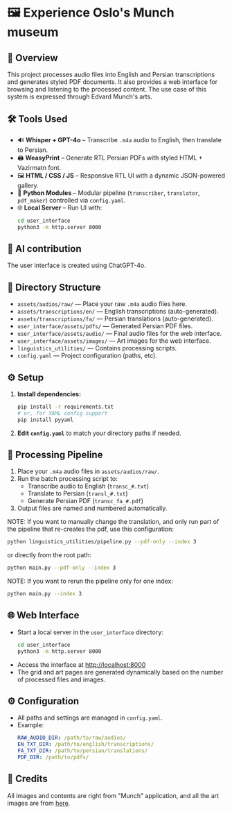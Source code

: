 # 🖼️ Experience Oslo's Munch museum

## 📌 Overview

This project processes audio files into English and Persian transcriptions and generates styled PDF documents. It also provides a web interface for browsing and listening to the processed content. The use case of this system is expressed through Edvard Munch's arts.

## 🛠️ Tools Used

- 🔊 **Whisper + GPT-4o** – Transcribe `.m4a` audio to English, then translate to Persian.
- 🖨️ **WeasyPrint** – Generate RTL Persian PDFs with styled HTML + Vazirmatn font.
- 🖼️ **HTML / CSS / JS** – Responsive RTL UI with a dynamic JSON-powered gallery.
- 📁 **Python Modules** – Modular pipeline (`transcriber`, `translator`, `pdf_maker`) controlled via `config.yaml`.
- 🌐 **Local Server** – Run UI with:
  ```bash
  cd user_interface
  python3 -m http.server 8000 
  ```


## 🤖 AI contribution
The user interface is created using ChatGPT-4o. 

## 📂 Directory Structure

- `assets/audios/raw/` — Place your raw `.m4a` audio files here.
- `assets/transcriptions/en/` — English transcriptions (auto-generated).
- `assets/transcriptions/fa/` — Persian translations (auto-generated).
- `user_interface/assets/pdfs/` — Generated Persian PDF files.
- `user_interface/assets/audio/` — Final audio files for the web interface.
- `user_interface/assets/images/` — Art images for the web interface.
- `linguistics_utilities/` — Contains processing scripts.
- `config.yaml` — Project configuration (paths, etc).

## ⚙️ Setup

1. **Install dependencies:**
   ```bash
   pip install -r requirements.txt
   # or, for YAML config support
   pip install pyyaml
   ```

2. **Edit `config.yaml`** to match your directory paths if needed.

## 🔄 Processing Pipeline

1. Place your `.m4a` audio files in `assets/audios/raw/`.
2. Run the batch processing script to:
   - Transcribe audio to English (`transc_#.txt`)
   - Translate to Persian (`transl_#.txt`)
   - Generate Persian PDF (`transc_fa_#.pdf`)
3. Output files are named and numbered automatically.

NOTE: If you want to manually change the translation, and only run part of the pipeline that re-creates the
pdf, use this configuration:
```bash 
python linguistics_utilities/pipeline.py --pdf-only --index 3
```
or directly from the root path:
```bash 
python main.py --pdf-only --index 3
```

NOTE: If you want to rerun the pipeline only for one index:
```bash 
python main.py --index 3
```

## 🌐 Web Interface

- Start a local server in the `user_interface` directory:
  ```bash
  cd user_interface
  python3 -m http.server 8000
  ```
- Access the interface at [http://localhost:8000](http://localhost:8000)
- The grid and art pages are generated dynamically based on the number of processed files and images.

## ⚙️ Configuration

- All paths and settings are managed in `config.yaml`.
- Example:
  ```yaml
  RAW_AUDIO_DIR: /path/to/raw/audios/
  EN_TXT_DIR: /path/to/english/transcriptions/
  FA_TXT_DIR: /path/to/persian/translations/
  PDF_DIR: /path/to/pdfs/
  ```

## 🙏 Credits
All images and contents are right from "Munch" application, and all the art images are from [here](https://foto.munchmuseet.no/fotoweb/).

